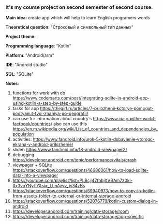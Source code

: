 
### It's my course project on second semester of second course.

**Main idea**: create app which will help to learn English programers words

**Theoretical question**: "Строковый и символьный тип данных"

**Project theme**:

**Programming language**: "Kotlin"

**Platform**: "Android/arm"

**IDE**: "Android studio"

**SQL**: "SQLite"

   
**Notes**:
1. functions for work with db 
https://www.codersarts.com/post/integrating-sqlite-in-android-app-using-kotlin-a-step-by-step-guide
2. tasks for app https://thegirl.ru/articles/7-prilozhenii-kotorye-pomogut-podtyanut-tvoi-znaniya-po-geografii/
3. can use for information about country's https://www.cia.gov/the-world-factbook/countries/
also can use this https://en.m.wikipedia.org/wiki/List_of_countries_and_dependencies_by_population
4. activities: https://www.fandroid.info/urok-5-kotlin-dobavlenie-vtorogo-ekrana-v-android-prilozhenie/
5. slider: https://www.fandroid.info/18-android-viewpager2/
6. debugging https://developer.android.com/topic/performance/vitals/crash
7. viewpager + SQLite https://stackoverflow.com/questions/46686061/how-to-load-sqlite-data-into-a-viewpager
8. https://youtube.com/playlist?list=PLBcjj47fhbjXVBAm7z0ki-lfx3vqYNyTY&si=_LLnAyvv_jv34zBs
9. https://stackoverflow.com/questions/69940973/how-to-copy-in-kotlin-from-assets-folder-to-external-or-internal-storage-android
10. https://stackoverflow.com/questions/52076779/kotlin-custom-dialog-in-android
11. https://developer.android.com/training/data-storage/room
12. https://developer.android.com/training/data-storage/app-specific

